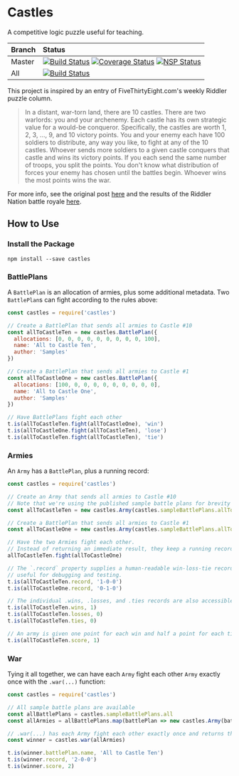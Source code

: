 # Castles

A competitive logic puzzle useful for teaching.

| Branch        | Status        |
| ------------- |:------------- |
| Master        | [![Build Status](https://travis-ci.org/ecowden/castles.png?branch=master)](https://travis-ci.org/ecowden/castles) [![Coverage Status](https://coveralls.io/repos/github/ecowden/castles/badge.svg?branch=master)](https://coveralls.io/github/ecowden/castles?branch=master) [![NSP Status](https://nodesecurity.io/orgs/ecowden/projects/5cff7ae1-a34a-49f7-bf18-f2b816180930/badge)](https://nodesecurity.io/orgs/ecowden/projects/5cff7ae1-a34a-49f7-bf18-f2b816180930) |
| All           | [![Build Status](https://travis-ci.org/ecowden/castles.png)](https://travis-ci.org/ecowden/castles) |

This project is inspired by an entry of FiveThirtyEight.com's weekly Riddler puzzle column.

> In a distant, war-torn land, there are 10 castles. There are two warlords: you and your archenemy. Each castle has its own strategic value for a would-be conqueror. Specifically, the castles are worth 1, 2, 3, ..., 9, and 10 victory points. You and your enemy each have 100 soldiers to distribute, any way you like, to fight at any of the 10 castles. Whoever sends more soldiers to a given castle conquers that castle and wins its victory points. If you each send the same number of troops, you split the points. You don't know what distribution of forces your enemy has chosen until the battles begin. Whoever wins the most points wins the war.

For more info, see the original post [here](https://fivethirtyeight.com/features/can-you-rule-riddler-nation/) and the results of the Riddler Nation battle royale [here](https://fivethirtyeight.com/features/can-you-save-the-drowning-swimmer/).

## How to Use

### Install the Package

```
npm install --save castles
```

### BattlePlans

A `BattlePlan` is an allocation of armies, plus some additional metadata. Two `BattlePlan`s can fight according to the rules above:

```javascript
const castles = require('castles')

// Create a BattlePlan that sends all armies to Castle #10
const allToCastleTen = new castles.BattlePlan({
  allocations: [0, 0, 0, 0, 0, 0, 0, 0, 0, 100],
  name: 'All to Castle Ten',
  author: 'Samples'
})

// Create a BattlePlan that sends all armies to Castle #1
const allToCastleOne = new castles.BattlePlan({
  allocations: [100, 0, 0, 0, 0, 0, 0, 0, 0, 0],
  name: 'All to Castle One',
  author: 'Samples'
})

// Have BattlePlans fight each other
t.is(allToCastleTen.fight(allToCastleOne), 'win')
t.is(allToCastleOne.fight(allToCastleTen), 'lose')
t.is(allToCastleTen.fight(allToCastleTen), 'tie')
```

### Armies

An `Army` has a `BattlePlan`, plus a running record:

```javascript
const castles = require('castles')

// Create an Army that sends all armies to Castle #10
// Note that we're using the published sample battle plans for brevity
const allToCastleTen = new castles.Army(castles.sampleBattlePlans.allToCastleTen)

// Create a BattlePlan that sends all armies to Castle #1
const allToCastleOne = new castles.Army(castles.sampleBattlePlans.allToCastleOne)

// Have the two Armies fight each other.
// Instead of returning an immediate result, they keep a running record.
allToCastleTen.fight(allToCastleOne)

// The `.record` property supplies a human-readable win-loss-tie record,
// useful for debugging and testing.
t.is(allToCastleTen.record, '1-0-0')
t.is(allToCastleOne.record, '0-1-0')

// The individual .wins, .losses, and .ties records are also accessible.
t.is(allToCastleTen.wins, 1)
t.is(allToCastleTen.losses, 0)
t.is(allToCastleTen.ties, 0)

// An army is given one point for each win and half a point for each tie
t.is(allToCastleTen.score, 1)
```

### War

Tying it all together, we can have each `Army` fight each other `Army` exactly once with the `.war(...)` function:

```javascript
const castles = require('castles')

// All sample battle plans are available
const allBattlePlans = castles.sampleBattlePlans.all
const allArmies = allBattlePlans.map(battlePlan => new castles.Army(battlePlan))

// .war(...) has each Army fight each other exactly once and returns the winner
const winner = castles.war(allArmies)

t.is(winner.battlePlan.name, 'All to Castle Ten')
t.is(winner.record, '2-0-0')
t.is(winner.score, 2)
```
